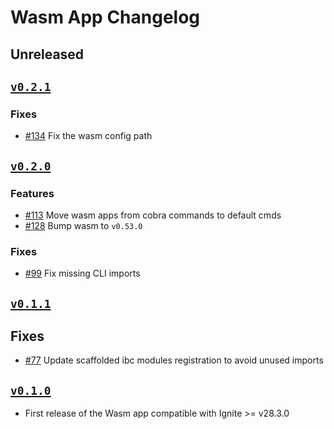 # Wasm App Changelog

## Unreleased

## [`v0.2.1`](https://github.com/ignite/apps/releases/tag/wasm/v0.2.1)

### Fixes

* [#134](https://github.com/ignite/apps/pull/134) Fix the wasm config path

## [`v0.2.0`](https://github.com/ignite/apps/releases/tag/wasm/v0.2.0)

### Features

* [#113](https://github.com/ignite/apps/pull/113) Move wasm apps from cobra commands to default cmds
* [#128](https://github.com/ignite/apps/pull/128) Bump wasm to `v0.53.0`

### Fixes

* [#99](https://github.com/ignite/apps/pull/99) Fix missing CLI imports

## [`v0.1.1`](https://github.com/ignite/apps/releases/tag/wasm/v0.1.1)

## Fixes

* [#77](https://github.com/ignite/apps/pull/77) Update scaffolded ibc modules registration to avoid unused imports

## [`v0.1.0`](https://github.com/ignite/apps/releases/tag/wasm/v0.1.0)

* First release of the Wasm app compatible with Ignite >= v28.3.0
